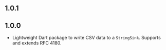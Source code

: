 ## 1.0.1
## 1.0.0
- Lightweight Dart package to write CSV data to a `StringSink`. Supports and extends RFC 4180.


